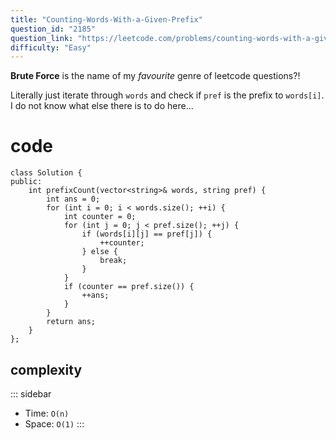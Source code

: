```yaml
---
title: "Counting-Words-With-a-Given-Prefix"
question_id: "2185"
question_link: "https://leetcode.com/problems/counting-words-with-a-given-prefix/"
difficulty: "Easy"
---
```


**Brute Force** is the name of my *favourite* genre of leetcode questions?!

Literally just iterate through `words` and check if `pref` is the prefix to `words[i]`. I do not know what else there is to do here...

# cod<span>e</span>
```{.cpp}
class Solution {
public:
    int prefixCount(vector<string>& words, string pref) {
        int ans = 0;
        for (int i = 0; i < words.size(); ++i) {
            int counter = 0;
            for (int j = 0; j < pref.size(); ++j) {
                if (words[i][j] == pref[j]) {
                    ++counter;
                } else {
                    break;
                }
            }
            if (counter == pref.size()) {
                ++ans;
            }
        }
        return ans;
    }
};
```

## complexit<span>y</span>
::: sidebar
- Time: `O(n)`
- Space: `O(1)`
:::
